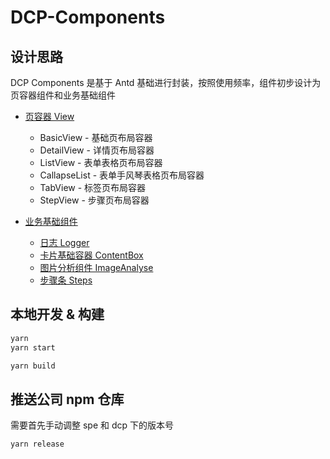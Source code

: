 # DCP-Components

## 设计思路

DCP Components 是基于 Antd 基础进行封装，按照使用频率，组件初步设计为页容器组件和业务基础组件

- [页容器 View](./packages/spe/src/components/View/index.tsx)

  - BasicView - 基础页布局容器
  - DetailView - 详情页布局容器
  - ListView - 表单表格页布局容器
  - CallapseList - 表单手风琴表格页布局容器
  - TabView - 标签页布局容器
  - StepView - 步骤页布局容器

- [业务基础组件](./packages/spe/src/index.tsx)
  - [日志 Logger](./packages/spe/src/components/Logger/index.tsx)
  - [卡片基础容器 ContentBox](./packages/spe/src/components/Card/index.tsx)
  - [图片分析组件 ImageAnalyse](./packages/spe/src/components/ImageAnalysis/index.tsx)
  - [步骤条 Steps](./packages/spe/src/components/Steps/index.tsx)

## 本地开发 & 构建

```bash
yarn
yarn start
```

```bash
yarn build
```

## 推送公司 npm 仓库

需要首先手动调整 spe 和 dcp 下的版本号

```bash
yarn release
```
